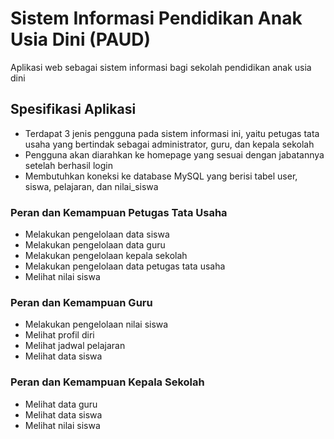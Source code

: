 # Sistem Informasi Pendidikan Anak Usia Dini (PAUD)

Aplikasi web sebagai sistem informasi bagi sekolah pendidikan anak usia dini
## Spesifikasi Aplikasi
- Terdapat 3 jenis pengguna pada sistem informasi ini, yaitu petugas tata usaha yang bertindak sebagai administrator, guru, dan kepala sekolah
- Pengguna akan diarahkan ke homepage yang sesuai dengan jabatannya setelah berhasil login
- Membutuhkan koneksi ke database MySQL yang berisi tabel user, siswa, pelajaran, dan nilai_siswa

### Peran dan Kemampuan Petugas Tata Usaha
- Melakukan pengelolaan data siswa
- Melakukan pengelolaan data guru
- Melakukan pengelolaan kepala sekolah
- Melakukan pengelolaan data petugas tata usaha
- Melihat nilai siswa

### Peran dan Kemampuan Guru
- Melakukan pengelolaan nilai siswa
- Melihat profil diri
- Melihat jadwal pelajaran
- Melihat data siswa

### Peran dan Kemampuan Kepala Sekolah
- Melihat data guru
- Melihat data siswa
- Melihat nilai siswa
